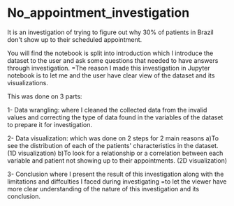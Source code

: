 # No_appointment_investigation
It is an investigation of trying to figure out why 30% of patients in Brazil don't show up to their scheduled appointment.

You will find the notebook is split into introduction which I introduce the dataset to the user and ask some questions that needed to have answers through investigation.
  =The reason I made this investigation in Jupyter notebook is to let me and the user have clear view of the dataset and its visualizations.

This was done on 3 parts:

1- Data wrangling: where I cleaned the collected data from the invalid values and correcting the type of data found in the variables of the dataset to prepare it for investigation.

2- Data visualization: which was done on 2 steps for 2 main reasons
  a)To see the distribution of each of the patients' characteristics in the dataset. (1D visualization)
  b)To look for a relationship or a correlation between each variable and patient not showing up to their appointments. (2D visualization)
  
3- Conclusion where I present the result of this investigation along with the limitations and diffculties I faced during investigating 
    =to let the viewer have more clear understanding of the nature of this investigation and its conclusion.
 
